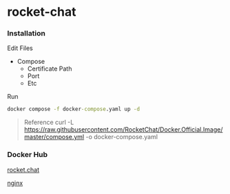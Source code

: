 # rocket-chat

### Installation

Edit Files

- Compose
  - Certificate Path
  - Port
  - Etc

Run

```cmd
docker compose -f docker-compose.yaml up -d
```

> Reference
> curl -L https://raw.githubusercontent.com/RocketChat/Docker.Official.Image/master/compose.yml -o docker-compose.yaml

### Docker Hub

[rocket.chat](https://hub.docker.com/_/rocket.chat)

[nginx](https://hub.docker.com/_/nginx)
